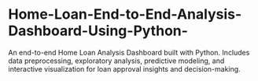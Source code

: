 # Home-Loan-End-to-End-Analysis-Dashboard-Using-Python-
An end-to-end Home Loan Analysis Dashboard built with Python. Includes data preprocessing, exploratory analysis, predictive modeling, and interactive visualization for loan approval insights and decision-making.
